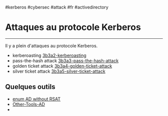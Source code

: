 #kerberos #cybersec #attack #fr #activedirectory 
# Attaques au protocole Kerberos
---
Il y a plein d'attaques au protocole Kerberos.

+ kerberoasting [3b3a2-kerberoasting](3b3a2-kerberoasting.md)
+ pass-the-hash attack [3b3a3-pass-the-hash-attack](3b3a3-pass-the-hash-attack.md)
+ golden ticket attack [3b3a4-golden-ticket-attack](3b3a4-golden-ticket-attack.md)
+ silver ticket attack [3b3a5-silver-ticket-attack](3b3a5-silver-ticket-attack.md)

## Quelques outils
+ [enum AD without RSAT](https://github.com/x0pr4nt3s/Tools_enum_AD_without-RSAT)
+ [Other-Tools-AD](https://github.com/x0pr4nt3s/Other-Tools-AD)
+ 